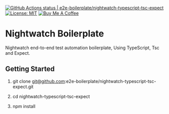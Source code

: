 [![GitHub Actions status | e2e-boilerplate/nightwatch-typescript-tsc-expect](https://github.com/e2e-boilerplate/nightwatch-typescript-tsc-expect/workflows/nightwatch-typescript-tsc-expect/badge.svg)](https://github.com/e2e-boilerplate/nightwatch-typescript-tsc-expect/actions?workflow=nightwatch-typescript-tsc-expect) [![License: MIT](https://img.shields.io/badge/License-MIT-yellow.svg)](https://opensource.org/licenses/MIT) [![Buy Me A Coffee](https://img.shields.io/badge/buy-me%20coffee-orange)](https://www.buymeacoffee.com/xgirma)

# Nightwatch Boilerplate

Nightwatch end-to-end test automation boilerplate, Using TypeScript, Tsc and Expect.

## Getting Started

1. git clone git@github.com:e2e-boilerplate/nightwatch-typescript-tsc-expect.git

2. cd nightwatch-typescript-tsc-expect

3. npm install
